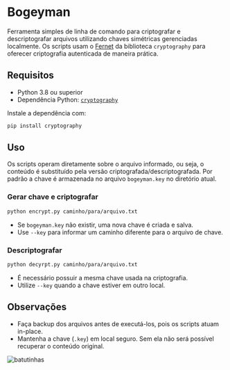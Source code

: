 # Bogeyman

Ferramenta simples de linha de comando para criptografar e descriptografar
arquivos utilizando chaves simétricas gerenciadas localmente. Os scripts usam o
[Fernet](https://cryptography.io/en/latest/fernet/) da biblioteca
`cryptography` para oferecer criptografia autenticada de maneira prática.

## Requisitos

- Python 3.8 ou superior
- Dependência Python: [`cryptography`](https://pypi.org/project/cryptography/)

Instale a dependência com:

```bash
pip install cryptography
```

## Uso

Os scripts operam diretamente sobre o arquivo informado, ou seja, o conteúdo é
substituído pela versão criptografada/descriptografada. Por padrão a chave é
armazenada no arquivo `bogeyman.key` no diretório atual.

### Gerar chave e criptografar

```bash
python encrypt.py caminho/para/arquivo.txt
```

- Se `bogeyman.key` não existir, uma nova chave é criada e salva.
- Use `--key` para informar um caminho diferente para o arquivo de chave.

### Descriptografar

```bash
python decyrpt.py caminho/para/arquivo.txt
```

- É necessário possuir a mesma chave usada na criptografia.
- Utilize `--key` quando a chave estiver em outro local.

## Observações

- Faça backup dos arquivos antes de executá-los, pois os scripts atuam
  in-place.
- Mantenha a chave (`.key`) em local seguro. Sem ela não será possível recuperar
  o conteúdo original.

![batutinhas](https://user-images.githubusercontent.com/6726442/130009612-d82ad817-470d-4667-8b9c-b31aa8cac5f2.gif)

